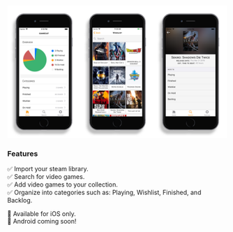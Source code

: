![GitHub Logo](screenshots.png)

### Features

✅ Import your steam library.<br />
✅ Search for video games.<br />
✅ Add video games to your collection.<br />
✅ Organize into categories such as: Playing, Wishlist, Finished, and Backlog.<br />


🍏 Available for iOS only.<br />
🤖 Android coming soon!
